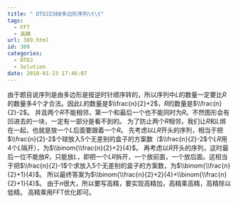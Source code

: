 ```yaml
---
title: " DTOJ2388多边形序列\t\t"
tags:
  - FFT
  - 高精
url: 389.html
id: 389
categories:
  - DTOJ
  - Solution
date: 2018-01-23 17:46:07
---
```


由于题目说序列是由多边形是按逆时针顺序转的，所以序列中$L$的数量一定要比$R$的数量多$4$个才合法。因此$L$的数量是$\\frac{n}{2}+2$，$R$的数量是$\\frac{n}{2}-2$。 并且两个$R$不能相邻，第一个和最后一个也不能同时为$R$。不然图形会有凹进去的一块，一定有一部分是看不到的。 为了防止两个$R$相邻，我们让$R$和$L$绑在一起，也就是放一个$L$后面要跟着一个$R$。 先考虑以$LR$开头的序列，相当于把$\\frac{n}{2}-2$个球放入$5$个无差别的盒子的方案数（$\\frac{n}{2}-2$个$LR$用$4$个$L$隔开），为$\\binom{\\frac{n}{2}+2}{4}$。 再考虑以$R$开头的序列，这时最后一位不能放$R$，只能放$L$，即把一个$LR$拆开，一个放前面，一个放后面。这相当于把$\\frac{n}{2}-1$个求放入$5$个无差别的盒子的方案数，为$\\binom{\\frac{n}{2}+1}{4}$。 所以最终答案为$\\binom{\\frac{n}{2}+2}{4}+\\binom{\\frac{n}{2}+1}{4}$。 由于$n$很大，所以要写高精，要实现高精加，高精乘高精，高精除以低精。 高精乘用FFT优化即可。